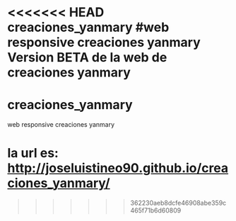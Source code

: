 <<<<<<< HEAD
 creaciones_yanmary
#web responsive creaciones yanmary
Version BETA de la web de creaciones yanmary
=======
# creaciones_yanmary
web responsive creaciones yanmary
# la url es: http://joseluistineo90.github.io/creaciones_yanmary/
>>>>>>> 362230aeb8dcfe46908abe359c465f71b6d60809
